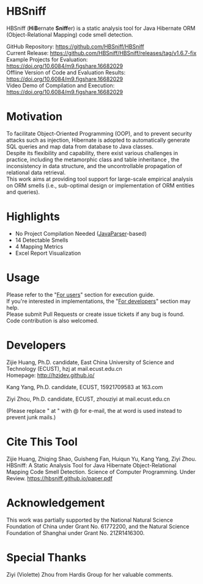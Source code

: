 # HBSniff
HBSniff (**H**i**B**ernate **Sniff**er) is a static analysis tool for Java Hibernate ORM (Object-Relational Mapping) code smell detection.     

GitHub Repository: https://github.com/HBSniff/HBSniff        
Current Release: https://github.com/HBSniff/HBSniff/releases/tag/v1.6.7-fix        
Example Projects for Evaluation: https://doi.org/10.6084/m9.figshare.16682029      
Offline Version of Code and Evaluation Results: https://doi.org/10.6084/m9.figshare.16682029       
Video Demo of Compilation and Execution: https://doi.org/10.6084/m9.figshare.16682029       

# Motivation
To facilitate Object-Oriented Programming (OOP), and to prevent security attacks such as injection, Hibernate is adopted to automatically generate SQL queries and map data from database to Java classes.    
Despite its flexibility and capability, there exist various challenges in practice, including the metamorphic class and table inheritance , the inconsistency in data structure, and the uncontrollable propagation of relational data retrieval.    
This work aims at providing tool support for large-scale empirical analysis on ORM smells (i.e., sub-optimal design or implementation of ORM entities and queries).

# Highlights
* No Project Compilation Needed ([JavaParser](https://javaparser.org/)-based)
* 14 Detectable Smells
* 4 Mapping Metrics
* Excel Report Visualization

# Usage
Please refer to the "[For users](users.md)" section for execution guide.    
If you're interested in implementations, the "[For developers](developers.md)" section may help.    
Please submit Pull Requests or create issue tickets if any bug is found. Code contribution is also welcomed. 

# Developers

Zijie Huang, Ph.D. candidate, East China University of Science and Technology (ECUST), hzj at mail.ecust.edu.cn    
Homepage: http://hzjdev.github.io/

Kang Yang, Ph.D. candidate, ECUST, 15921709583 at 163.com   

Ziyi Zhou, Ph.D. candidate, ECUST, zhouziyi at mail.ecust.edu.cn   

(Please replace " at " with @ for e-mail, the at word is used instead to prevent junk mails.)      

# Cite This Tool
Zijie Huang, Zhiqing Shao, Guisheng Fan, Huiqun Yu, Kang Yang, Ziyi Zhou. HBSniff: A Static Analysis Tool for Java Hibernate Object-Relational Mapping Code Smell Detection. Science of Computer Programming. Under Review. https://hbsniff.github.io/paper.pdf     

# Acknowledgement
 This work was partially supported by the National Natural Science Foundation of China under Grant No. 61772200, and the Natural Science Foundation of Shanghai under Grant No. 21ZR1416300.

# Special Thanks
Ziyi (Violette) Zhou from Hardis Group for her valuable comments. 
